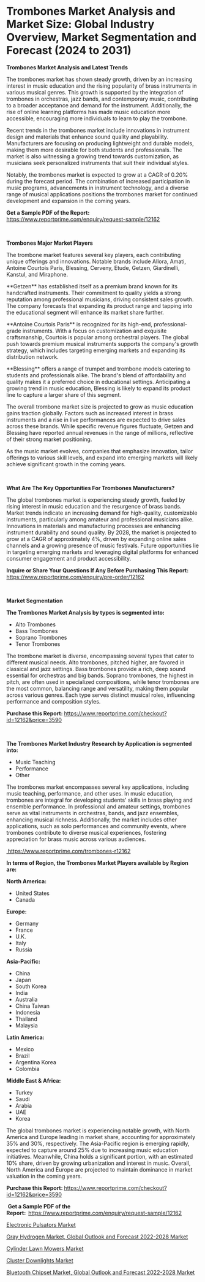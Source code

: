 <p><h1>Trombones Market Analysis and Market Size: Global Industry Overview, Market Segmentation and Forecast (2024 to 2031)</h1></p><p><strong>Trombones Market Analysis and Latest Trends</strong></p>
<p><p>The trombones market has shown steady growth, driven by an increasing interest in music education and the rising popularity of brass instruments in various musical genres. This growth is supported by the integration of trombones in orchestras, jazz bands, and contemporary music, contributing to a broader acceptance and demand for the instrument. Additionally, the rise of online learning platforms has made music education more accessible, encouraging more individuals to learn to play the trombone.</p><p>Recent trends in the trombones market include innovations in instrument design and materials that enhance sound quality and playability. Manufacturers are focusing on producing lightweight and durable models, making them more desirable for both students and professionals. The market is also witnessing a growing trend towards customization, as musicians seek personalized instruments that suit their individual styles.</p><p>Notably, the trombones market is expected to grow at a CAGR of 0.20% during the forecast period. The combination of increased participation in music programs, advancements in instrument technology, and a diverse range of musical applications positions the trombones market for continued development and expansion in the coming years.</p></p>
<p><strong>Get a Sample PDF of the Report:&nbsp;</strong> <a href="https://www.reportprime.com/enquiry/request-sample/12162">https://www.reportprime.com/enquiry/request-sample/12162</a></p>
<p>&nbsp;</p>
<p><strong>Trombones Major Market Players</strong></p>
<p><p>The trombone market features several key players, each contributing unique offerings and innovations. Notable brands include Allora, Amati, Antoine Courtois Paris, Blessing, Cerveny, Etude, Getzen, Giardinelli, Kanstul, and Miraphone. </p><p>**Getzen** has established itself as a premium brand known for its handcrafted instruments. Their commitment to quality yields a strong reputation among professional musicians, driving consistent sales growth. The company forecasts that expanding its product range and tapping into the educational segment will enhance its market share further.</p><p>**Antoine Courtois Paris** is recognized for its high-end, professional-grade instruments. With a focus on customization and exquisite craftsmanship, Courtois is popular among orchestral players. The global push towards premium musical instruments supports the company's growth strategy, which includes targeting emerging markets and expanding its distribution network.</p><p>**Blessing** offers a range of trumpet and trombone models catering to students and professionals alike. The brand's blend of affordability and quality makes it a preferred choice in educational settings. Anticipating a growing trend in music education, Blessing is likely to expand its product line to capture a larger share of this segment.</p><p>The overall trombone market size is projected to grow as music education gains traction globally. Factors such as increased interest in brass instruments and a rise in live performances are expected to drive sales across these brands. While specific revenue figures fluctuate, Getzen and Blessing have reported annual revenues in the range of millions, reflective of their strong market positioning.</p><p>As the music market evolves, companies that emphasize innovation, tailor offerings to various skill levels, and expand into emerging markets will likely achieve significant growth in the coming years.</p></p>
<p>&nbsp;</p>
<p><strong>What Are The Key Opportunities For Trombones Manufacturers?</strong></p>
<p><p>The global trombones market is experiencing steady growth, fueled by rising interest in music education and the resurgence of brass bands. Market trends indicate an increasing demand for high-quality, customizable instruments, particularly among amateur and professional musicians alike. Innovations in materials and manufacturing processes are enhancing instrument durability and sound quality. By 2028, the market is projected to grow at a CAGR of approximately 4%, driven by expanding online sales channels and a growing presence of music festivals. Future opportunities lie in targeting emerging markets and leveraging digital platforms for enhanced consumer engagement and product accessibility.</p></p>
<p><strong>Inquire or Share Your Questions If Any Before Purchasing This Report:</strong> <a href="https://www.reportprime.com/enquiry/pre-order/12162">https://www.reportprime.com/enquiry/pre-order/12162</a></p>
<p>&nbsp;</p>
<p><strong>Market Segmentation</strong></p>
<p><strong>The Trombones Market Analysis by types is segmented into:</strong></p>
<p><ul><li>Alto Trombones</li><li>Bass Trombones</li><li>Soprano Trombones</li><li>Tenor Trombones</li></ul></p>
<p><p>The trombone market is diverse, encompassing several types that cater to different musical needs. Alto trombones, pitched higher, are favored in classical and jazz settings. Bass trombones provide a rich, deep sound essential for orchestras and big bands. Soprano trombones, the highest in pitch, are often used in specialized compositions, while tenor trombones are the most common, balancing range and versatility, making them popular across various genres. Each type serves distinct musical roles, influencing performance and composition styles.</p></p>
<p><strong>Purchase this Report:&nbsp;</strong><a href="https://www.reportprime.com/checkout?id=12162&price=3590">https://www.reportprime.com/checkout?id=12162&price=3590</a></p>
<p>&nbsp;</p>
<p><strong>The Trombones Market Industry Research by Application is segmented into:</strong></p>
<p><ul><li>Music Teaching</li><li>Performance</li><li>Other</li></ul></p>
<p><p>The trombones market encompasses several key applications, including music teaching, performance, and other uses. In music education, trombones are integral for developing students' skills in brass playing and ensemble performance. In professional and amateur settings, trombones serve as vital instruments in orchestras, bands, and jazz ensembles, enhancing musical richness. Additionally, the market includes other applications, such as solo performances and community events, where trombones contribute to diverse musical experiences, fostering appreciation for brass music across various audiences.</p></p>
<p><a href="https://www.reportprime.com/trombones-r12162">&nbsp;https://www.reportprime.com/trombones-r12162</a></p>
<p><strong>In terms of Region, the Trombones Market Players available by Region are:</strong></p>
<p>
    <p> <strong> North America: </strong>
        <ul>
            <li>United States</li>
            <li>Canada</li>
        </ul>
        </p> 
    <p> <strong> Europe: </strong>
        <ul>
            <li>Germany</li>
            <li>France</li>
            <li>U.K.</li>
            <li>Italy</li>
            <li>Russia</li>
        </ul>
        </p> 
    <p> <strong> Asia-Pacific: </strong>
        <ul>
            <li>China</li>
            <li>Japan</li>
            <li>South Korea</li>
            <li>India</li>
            <li>Australia</li>
            <li>China Taiwan</li>
            <li>Indonesia</li>
            <li>Thailand</li>
            <li>Malaysia</li>
        </ul>
        </p> 
    <p> <strong> Latin America: </strong>
        <ul>
            <li>Mexico</li>
            <li>Brazil</li>
            <li>Argentina Korea</li>
            <li>Colombia</li>
        </ul>
        </p> 
    <p> <strong> Middle East & Africa: </strong>
        <ul>
            <li>Turkey</li>
            <li>Saudi</li>
            <li>Arabia</li>
            <li>UAE</li>
            <li>Korea</li>
        </ul>
    </p>
    </p>
<p><p>The global trombones market is experiencing notable growth, with North America and Europe leading in market share, accounting for approximately 35% and 30%, respectively. The Asia-Pacific region is emerging rapidly, expected to capture around 25% due to increasing music education initiatives. Meanwhile, China holds a significant portion, with an estimated 10% share, driven by growing urbanization and interest in music. Overall, North America and Europe are projected to maintain dominance in market valuation in the coming years.</p></p>
<p><strong>Purchase this Report: </strong><a href="https://www.reportprime.com/checkout?id=12162&price=3590">https://www.reportprime.com/checkout?id=12162&price=3590</a></p>
<p>&nbsp;<strong>Get a Sample PDF of the Report:&nbsp;&nbsp;</strong><a href="https://www.reportprime.com/enquiry/request-sample/12162">https://www.reportprime.com/enquiry/request-sample/12162</a></p>
<p><strong></strong></p>
<p><p><a href="https://issuu.com/reportprime-2/docs/electronic-pulsators-market-size-20_ac8366a7c27799">Electronic Pulsators Market</a></p><p><a href="https://www.linkedin.com/pulse/insights-gray-hydrogen-market-global-outlook-forecast-2022-2028-cvbte?trackingId=KZajFf7gRW6B2CuwJ573EA%3D%3D">Gray Hydrogen Market, Global Outlook and Forecast 2022-2028 Market</a></p><p><a href="https://medium.com/@victoria.lyman98067/global-cylinder-lawn-mowers-market-status-2024-2031-and-forecast-by-region-product-end-use-d81b4a4df0ea">Cylinder Lawn Mowers Market</a></p><p><a href="https://issuu.com/reportprime-2/docs/cluster-downlights-market-size-2030_799433125bd844">Cluster Downlights Market</a></p><p><a href="https://www.linkedin.com/pulse/bluetooth-chipset-market-global-outlook-forecast-2022-2028-size-zrqdf?trackingId=MIuTgLOmSKK9zRG%2BRCiy4g%3D%3D">Bluetooth Chipset Market, Global Outlook and Forecast 2022-2028 Market</a></p></p>